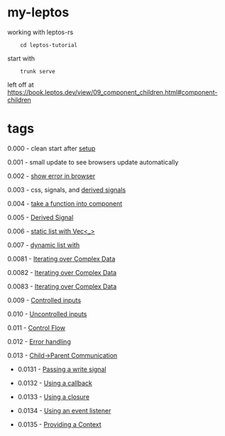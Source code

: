 # my-leptos
working with leptos-rs

        cd leptos-tutorial

start with 

        trunk serve

left off at https://book.leptos.dev/view/09_component_children.html#component-children
# tags  

0.000 - clean start after [setup](https://book.leptos.dev/getting_started/index.html#hello-world-getting-set-up-for-leptos-csr-development)

0.001 - small update to see browsers update automatically

0.002 - [show error in browser](https://book.leptos.dev/getting_started/leptos_dx.html#1-set-up-console_error_panic_hook)

0.003 - css, signals, and [derived signals](https://book.leptos.dev/view/02_dynamic_attributes.html#derived-signals)

0.004 - [take a function into component](https://book.leptos.dev/view/03_components.html#generic-props)

0.005 - [Derived Signal](https://book.leptos.dev/view/03_components.html#into-props)

0.006 - [static list with Vec<_>](https://book.leptos.dev/view/04_iteration.html#static-views-with-vec_)

0.007 - [dynamic list with <For />](https://book.leptos.dev/view/04_iteration.html#dynamic-rendering-with-the-for-component)

0.0081 - [Iterating over Complex Data](https://book.leptos.dev/view/04b_iteration.html#option-1-change-the-key)

0.0082 - [Iterating over Complex Data](https://book.leptos.dev/view/04b_iteration.html#option-2-nested-signals)

0.0083 - [Iterating over Complex Data](https://book.leptos.dev/view/04b_iteration.html#option-3-memoized-slices)

0.009 - [Controlled inputs](https://book.leptos.dev/view/05_forms.html#controlled-inputs)

0.010 - [Uncontrolled inputs](https://book.leptos.dev/view/05_forms.html#uncontrolled-inputs)

0.011 - [Control Flow](https://book.leptos.dev/view/06_control_flow.html#control-flow)

0.012 - [Error handling](https://book.leptos.dev/view/07_errors.html#error-handling)

0.013 - [Child->Parent Communication](https://book.leptos.dev/view/08_parent_child.html#parent-child-communication)

- 0.0131 - [Passing a write signal](https://book.leptos.dev/view/08_parent_child.html#1-pass-a-writesignal)

- 0.0132 - [Using a callback](https://book.leptos.dev/view/08_parent_child.html#2-use-a-callback)

- 0.0133 - [Using a closure](https://book.leptos.dev/view/08_parent_child.html#21-use-closure-instead-of-callback)

- 0.0134 - [Using an event listener](https://book.leptos.dev/view/08_parent_child.html#3-use-an-event-listener)

- 0.0135 - [Providing a Context](https://book.leptos.dev/view/08_parent_child.html#4-providing-a-context)

